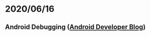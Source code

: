 # 2020/06/16

## Android Debugging ([Android Developer Blog](https://medium.com/androiddevelopers/debugging-in-android-studio-dfbbf8a8d03c))
